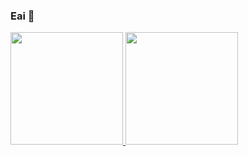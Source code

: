 ### Eai 👋

<div>
  <a href="https://github.com/pcanabarro">
  
</div>
  
<img height="180em" src="https://github-readme-stats.vercel.app/api?username=pcanabarro&show_icons=true&theme=github_dark&include_all_commits=true&count_private=true"/>
<img height="180em" src="(https://github-readme-stats.vercel.app/api/pin/?username=pcanabarro&theme=github_dark&repo=github-readme-stats)](https://github.com/anuraghazra/github-readme-stats)"/>
